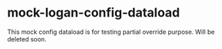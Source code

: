 # mock-logan-config-dataload
This mock config dataload is for testing partial override purpose. Will be deleted soon.
